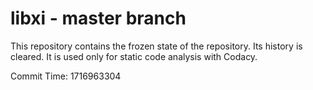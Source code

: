 # libxi - master branch

This repository contains the frozen state of the repository.
Its history is cleared. It is used only for static code
analysis with Codacy.

Commit Time: 1716963304